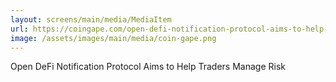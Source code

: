 ```yaml
---
layout: screens/main/media/MediaItem
url: https://coingape.com/open-defi-notification-protocol-aims-to-help-traders-manage-risk/
image: /assets/images/main/media/coin-gape.png
---
```


Open DeFi Notification Protocol Aims to Help Traders Manage Risk
